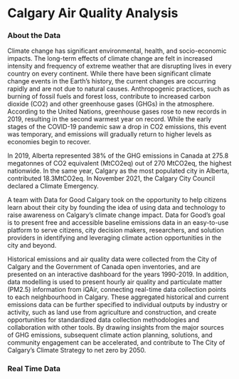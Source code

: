 Calgary Air Quality Analysis
============================
<h3 id="about">About the Data</h3>

Climate change has significant environmental, health, and socio-economic impacts. The long-term effects of climate change are felt in increased intensity and frequency of extreme weather that are disrupting lives in every country on every continent.  While there have been significant climate change events in the Earth’s history, the current changes are occurring rapidly and are not due to natural causes.  Anthropogenic practices, such as burning of fossil fuels and forest loss, contribute to increased carbon dioxide (CO2) and other greenhouse gases (GHGs) in the atmosphere. According to the United Nations, greenhouse gases rose to new records in 2019, resulting in the second warmest year on record.  While the early stages of the COVID-19 pandemic saw a drop in CO2 emissions, this event was temporary, and emissions will gradually return to higher levels as economies begin to recover.

In 2019, Alberta represented 38% of the GHG emissions in Canada at 275.8 megatonnes of CO2 equivalent (MtCO2eq) out of 270 MtCO2eq, the highest nationwide.  In the same year, Calgary as the most populated city in Alberta, contributed 18.3MtCO2eq.  In November 2021, the Calgary City Council declared a Climate Emergency.  

A team with Data for Good Calgary took on the opportunity to help citizens learn about their city by founding the idea of using data and technology to raise awareness on Calgary’s climate change impact. Data for Good’s goal is to present free and accessible baseline emissions data in an easy-to-use platform to serve citizens, city decision makers, researchers, and solution providers in identifying and leveraging climate action opportunities in the city and beyond.

Historical emissions and air quality data were collected from the City of Calgary and the Government of Canada open inventories, and are presented on an interactive dashboard for the years 1990-2019.  In addition, data modelling is used to present hourly air quality and particulate matter (PM2.5) information from iQAir, connecting real-time data collection points to each neighbourhood in Calgary.  These aggregated historical and current emissions data can be further specified to individual outputs by industry or activity, such as land use from agriculture and construction, and create opportunities for standardized data collection methodologies and collaboration with other tools.  By drawing insights from the major sources of GHG emissions, subsequent climate action planning, solutions, and community engagement can be accelerated, and contribute to The City of Calgary’s Climate Strategy to net zero by 2050.
<br>
<h3 id="real_time">Real Time Data</a>
<div id="map_container">
    <div id="aiqmap" class="plotly-graph-div" style="height:100%; width:100%;"></div>
</div>
<h3 id="sources">Data Sources</h3>
<a href="https://data.calgary.ca/Base-Maps/Community-Boundaries/ab7m-fwn6">
    • City of Calgary Community District Boundaries
</a><br>
<a href="https://data.calgary.ca/Environment/Community-wide-Greenhouse-Gas-GHG-Inventory/m7gu-3xk5">
    • City of Calgary Community-wide Greenhouse Gas Inventory 
</a><br>
<a href="https://data.calgary.ca/Environment/Historical-Air-Quality/uqjm-jxgp">
    • City of Calgary Historical Air Quality Open Data
</a><br>
<a href="https://www.iqair.com/ca/canada/alberta/calgary">
    • IQAir - Calgary Air Quality index (AQI) and PM2.5 Air Pollution 
</a>